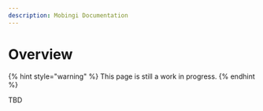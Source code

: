 ```yaml
---
description: Mobingi Documentation
---
```


# Overview

{% hint style="warning" %}
This page is still a work in progress.
{% endhint %}

TBD
